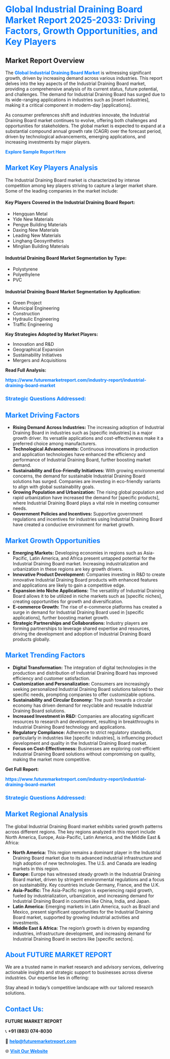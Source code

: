 <h1 style="color: #007BFF;">Global Industrial Draining Board Market Report 2025-2033: Driving Factors, Growth Opportunities, and Key Players</h1>

<section id="overview">
<h2>Market Report Overview</h2>
<p>The <a href="https://www.futuremarketreport.com/industry-report/industrial-draining-board-market" style="color: #007BFF; text-decoration: none;"><strong>Global Industrial Draining Board Market</strong></a> is witnessing significant growth, driven by increasing demand across various industries. This report delves into the key aspects of the Industrial Draining Board market, providing a comprehensive analysis of its current status, future potential, and challenges. The demand for Industrial Draining Board has surged due to its wide-ranging applications in industries such as [insert industries], making it a critical component in modern-day [applications].</p>
<p>As consumer preferences shift and industries innovate, the Industrial Draining Board market continues to evolve, offering both challenges and opportunities for stakeholders. The global market is expected to expand at a substantial compound annual growth rate (CAGR) over the forecast period, driven by technological advancements, emerging applications, and increasing investments by major players.</p>
</section>

<section id="overview">
<p><a href="https://www.futuremarketreport.com/request-sample/reportId=55372" style="color: #007BFF; text-decoration: none;"><strong>Explore Sample Report Here</strong></a></p>
</section>

<section id="key-players">
<h2 style="color: #007BFF;">Market Key Players Analysis</h2>
<p>The Industrial Draining Board market is characterized by intense competition among key players striving to capture a larger market share. Some of the leading companies in the market include:</p>
<h4>Key Players Covered in the Industrial Draining Board Report:</h4>
<ul><li>Hengquan Metal</li><li>Yide New Materials</li><li>Pengye Building Materials</li><li>Daxing New Materials</li><li>Leading New Materials</li><li>Linghang Geosynthetics</li><li>Minglian Building Materials</li></ul>
<h4>Industrial Draining Board Market Segmentation by Type:</h4>
<ul><li>Polystyrene</li><li>Polyethylene</li><li>PVC</li></ul>

<h4>Industrial Draining Board Market Segmentation by Application:</h4>
<ul><li>Green Project</li><li>Municipal Engineering</li><li>Construction</li><li>Hydraulic Engineering</li><li>Traffic Engineering</li></ul>
<p><strong>Key Strategies Adopted by Market Players:</strong></p>
<ul>
<li>Innovation and R&D</li>
<li>Geographical Expansion</li>
<li>Sustainability Initiatives</li>
<li>Mergers and Acquisitions</li>
</ul>
</section>

<section>
<p><strong>Read Full Analysis: </strong></p><a href="https://www.futuremarketreport.com/industry-report/industrial-draining-board-market" style="color: #007BFF; text-decoration: none;"><strong>https://www.futuremarketreport.com/industry-report/industrial-draining-board-market</strong></a>
<h3 style="color: #007BFF;">Strategic Questions Addressed:</h3>
</section>

<section id="driving-factors">
<h2 style="color: #007BFF;">Market Driving Factors</h2>
<ul>
<li><strong>Rising Demand Across Industries:</strong> The increasing adoption of Industrial Draining Board in industries such as [specific industries] is a major growth driver. Its versatile applications and cost-effectiveness make it a preferred choice among manufacturers.</li>
<li><strong>Technological Advancements:</strong> Continuous innovations in production and application technologies have enhanced the efficiency and performance of Industrial Draining Board, further boosting market demand.</li>
<li><strong>Sustainability and Eco-Friendly Initiatives:</strong> With growing environmental concerns, the demand for sustainable Industrial Draining Board solutions has surged. Companies are investing in eco-friendly variants to align with global sustainability goals.</li>
<li><strong>Growing Population and Urbanization:</strong> The rising global population and rapid urbanization have increased the demand for [specific products], where Industrial Draining Board plays a vital role in meeting consumer needs.</li>
<li><strong>Government Policies and Incentives:</strong> Supportive government regulations and incentives for industries using Industrial Draining Board have created a conducive environment for market growth.</li>
</ul>
</section>

<section id="growth-opportunities">
<h2 style="color: #007BFF;">Market Growth Opportunities</h2>
<ul>
<li><strong>Emerging Markets:</strong> Developing economies in regions such as Asia-Pacific, Latin America, and Africa present untapped potential for the Industrial Draining Board market. Increasing industrialization and urbanization in these regions are key growth drivers.</li>
<li><strong>Innovative Product Development:</strong> Companies investing in R&D to create innovative Industrial Draining Board products with enhanced features and applications are likely to gain a competitive edge.</li>
<li><strong>Expansion into Niche Applications:</strong> The versatility of Industrial Draining Board allows it to be utilized in niche markets such as [specific niches], creating opportunities for growth and diversification.</li>
<li><strong>E-commerce Growth:</strong> The rise of e-commerce platforms has created a surge in demand for Industrial Draining Board used in [specific applications], further boosting market growth.</li>
<li><strong>Strategic Partnerships and Collaborations:</strong> Industry players are forming partnerships to leverage shared expertise and resources, driving the development and adoption of Industrial Draining Board products globally.</li>
</ul>
</section>

<section id="trending-factors">
<h2 style="color: #007BFF;">Market Trending Factors</h2>
<ul>
<li><strong>Digital Transformation:</strong> The integration of digital technologies in the production and distribution of Industrial Draining Board has improved efficiency and customer satisfaction.</li>
<li><strong>Customization and Personalization:</strong> Consumers are increasingly seeking personalized Industrial Draining Board solutions tailored to their specific needs, prompting companies to offer customizable options.</li>
<li><strong>Sustainability and Circular Economy:</strong> The push towards a circular economy has driven demand for recyclable and reusable Industrial Draining Board solutions.</li>
<li><strong>Increased Investment in R&D:</strong> Companies are allocating significant resources to research and development, resulting in breakthroughs in Industrial Draining Board technology and applications.</li>
<li><strong>Regulatory Compliance:</strong> Adherence to strict regulatory standards, particularly in industries like [specific industries], is influencing product development and quality in the Industrial Draining Board market.</li>
<li><strong>Focus on Cost-Effectiveness:</strong> Businesses are exploring cost-efficient Industrial Draining Board solutions without compromising on quality, making the market more competitive.</li>
</ul>
</section>

<section>
<p><strong>Get Full Report: </strong></p><a href="https://www.futuremarketreport.com/industry-report/industrial-draining-board-market" style="color: #007BFF; text-decoration: none;"><strong>https://www.futuremarketreport.com/industry-report/industrial-draining-board-market</strong></a>
<h3 style="color: #007BFF;">Strategic Questions Addressed:</h3>
</section>


<section id="regional-analysis">
<h2 style="color: #007BFF;">Market Regional Analysis</h2>
<p>The global Industrial Draining Board market exhibits varied growth patterns across different regions. The key regions analyzed in this report include North America, Europe, Asia-Pacific, Latin America, and the Middle East & Africa:</p>
<ul>
<li><strong>North America:</strong> This region remains a dominant player in the Industrial Draining Board market due to its advanced industrial infrastructure and high adoption of new technologies. The U.S. and Canada are leading markets in this region.</li>
<li><strong>Europe:</strong> Europe has witnessed steady growth in the Industrial Draining Board market, driven by stringent environmental regulations and a focus on sustainability. Key countries include Germany, France, and the U.K.</li>
<li><strong>Asia-Pacific:</strong> The Asia-Pacific region is experiencing rapid growth, fueled by industrialization, urbanization, and increasing demand for Industrial Draining Board in countries like China, India, and Japan.</li>
<li><strong>Latin America:</strong> Emerging markets in Latin America, such as Brazil and Mexico, present significant opportunities for the Industrial Draining Board market, supported by growing industrial activities and investments.</li>
<li><strong>Middle East & Africa:</strong> The region’s growth is driven by expanding industries, infrastructure development, and increasing demand for Industrial Draining Board in sectors like [specific sectors].</li>
</ul>
</section>

<footer>
<h2 style="color: #007BFF;">About FUTURE MARKET REPORT</h2>
<p>We are a trusted name in market research and advisory services, delivering actionable insights and strategic support to businesses across diverse industries. Our expertise lies in offering:</p>

<p>Stay ahead in today’s competitive landscape with our tailored research solutions.</p>

<h2 style="color: #007BFF;">Contact Us:</h2>
<p><strong>FUTURE MARKET REPORT</strong></p>
<p>📞 <strong>+91 (883) 074-8030</strong></p>
<p>📧 <strong><a href="mailto:help@futuremarketreport.com" style="color: #007BFF;">help@futuremarketreport.com</a></strong></p>
<p>🌐 <strong><a href="https://www.futuremarketreport.com/" style="color: #007BFF;">Visit Our Website</a></strong></p>
</footer>